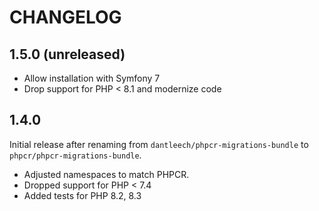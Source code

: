 CHANGELOG
=========

1.5.0 (unreleased)
------------------

* Allow installation with Symfony 7
* Drop support for PHP < 8.1 and modernize code

1.4.0
-----

Initial release after renaming from `dantleech/phpcr-migrations-bundle` to `phpcr/phpcr-migrations-bundle`.

* Adjusted namespaces to match PHPCR.
* Dropped support for PHP < 7.4
* Added tests for PHP 8.2, 8.3
